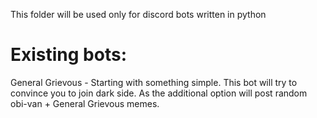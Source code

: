 This folder will be used only for discord bots written in python 

# Existing bots:

General Grievous - Starting with something simple. This bot will try to convince you to join dark side. As the additional option will post random obi-van + General Grievous memes.
